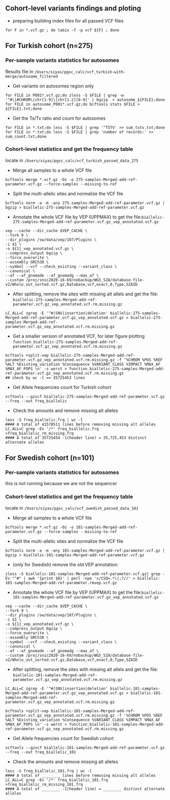 ## Cohort-level variants findings and ploting
- preparing building index files for all passed VCF files
```
for F in *.vcf.gz ; do tabix -f -p vcf ${F} ; done
```

## For Turkish cohort (n=275)

### **Per-sample** variants statistics for autosomes
Results file in ```/Users/xiyas/pgsc_calc/vcf_turkish-with-merge/autosome_filtered```

- Get variants on autosomes region only
```
for FILE in P001*.vcf.gz;do zless -S $FILE | grep -w '^#\|#CHROM\|chr[1-9]\|chr[1-2][0-9]' | bgzip  > autosome_${FILE};done
for FILE in autosome_P001*.vcf.gz;do bcftools stats $FILE > ${FILE}.txt;done
```
- Get the Ts/Tv ratio and count for autosomes
```
for FILE in *.txt;do less -S $FILE | grep '^TSTV' >> sum_tstv.txt;done
for FILE in *.txt;do less -S $FILE | grep 'number of records:' >> sum_count.txt;done
```

###  **Cohort-level** statistics and get the frequency table

locate in ```/Users/xiyas/pgsc_calc/vcf_turkish_passed_data_275```
- Merge all samples to a whole VCF file
```
bcftools merge *.vcf.gz -Oz -o 275-samples-Merged-add-ref-parameter.vcf.gz --force-samples --missing-to-ref
```
- Split the multi-allelic sites and normalize the VCF file
```
bcftools norm -a -m -any 275-samples-Merged-add-ref-parameter.vcf.gz | bgzip > biallelic-275-samples-Merged-add-ref-parameter.vcf.gz
```
- Annotate the whole VCF file by VEP (UPPMAX) to get the file:```biallelic-275-samples-Merged-add-ref-parameter.vcf.gz_vep_annotated.vcf.gz```
```
vep --cache --dir_cache $VEP_CACHE \
--fork 9 \
--dir_plugins /sw/data/vep/107/Plugins \
-i $1 \
-o ${1}_vep_annotated.vcf.gz \
--compress_output bgzip \
--force_overwrite \
--assembly GRCh38 \
--symbol --vcf --check_existing --variant_class \
--canonical \
--af --af_gnomade --af_gnomadg --max_af \
--custom /proj/snic2020-16-69/nobackup/WGS_SZA/database-file-v2/Whole_out_sorted.vcf.gz,Database,vcf,exact,0,Type,SZAID
```

- After splitting, remove the sites with missing alt allels and get the file:
```biallelic-275-samples-Merged-add-ref-parameter.vcf.gz_vep_annotated.vcf.rm.missing.gz```

```
LC_ALL=C zgrep -E '^#|SNV|insertion|deletion' biallelic-275-samples-Merged-add-ref-parameter.vcf.gz_vep_annotated.vcf.gz > biallelic-275-samples-Merged-add-ref-parameter.vcf.gz_vep_annotated.vcf.rm.missing.gz
```
- Get a smaller version of annotated VCF, for later figure plotting
```function_biallelic-275-samples-Merged-add-ref-parameter.vcf.gz_vep_annotated.vcf.rm.missing.gz```

```
bcftools +split-vep biallelic-275-samples-Merged-add-ref-parameter.vcf.gz_vep_annotated.vcf.rm.missing.gz -f '%CHROM %POS %REF %ALT %Existing_variation %Consequence %VARIANT_CLASS %IMPACT %MAX_AF %MAX_AF_POPS \n' -s worst > function_biallelic-275-samples-Merged-add-ref-parameter.vcf.gz_vep_annotated.vcf.rm.missing.gz
## check by wc -l == 35725453 lines
```

- Get Allele frequencies count for Turkish cohort
```
vcftools --gzvcf biallelic-275-samples-Merged-add-ref-parameter.vcf.gz --freq --out freq_biallelic
```
- Check the amounts and remove missing alt alleles
```
less -S freq_biallelic.frq | wc -l
#### A total of 41578511 lines before removing missing alt alleles
LC_ALL=C grep -Ev '/*' freq_biallelic.frq >freq_biallelic_rm_missing.frq
#### A total of 35725454 -1(header line) = 35,725,453 distinct alternate alleles
```

## For Swedish cohort (n=101)

### **Per-sample** variants statistics for autosomes 
this is not running because we are not the sequencer

### **Cohort-level** statistics and get the frequency table
locate in ```/Users/xiyas/pgsc_calc/vcf_swedish_passed_data_101```
- Merge all samples to a whole VCF file
```
bcftools merge *.vcf.gz -Oz -o 101-samples-Merged-add-ref-parameter.vcf.gz --force-samples --missing-to-ref
```
- Split the multi-allelic sites and normalize the VCF file
```
bcftools norm -a -m -any 101-samples-Merged-add-ref-parameter.vcf.gz | bgzip > biallelic-101-samples-Merged-add-ref-parameter.vcf.gz
```

- (only for Swedish) remove the old VEP annotation:
```
zless -S biallelic-101-samples-Merged-add-ref-parameter.vcf.gz| grep -Ev "^#" | awk '{print $8}' | perl -npe 's/CSQ=.*\|;?//' > biallelic-101-samples-Merged-add-ref-parameter.rmvep.vcf.gz
```

- Annotate the whole VCF file by VEP (UPPMAX) to get the file:```biallelic-101-samples-Merged-add-ref-parameter.vcf.gz_vep_annotated.vcf.gz```

```
vep --cache --dir_cache $VEP_CACHE \
--fork 9 \
--dir_plugins /sw/data/vep/107/Plugins \
-i $1 \
-o ${1}_vep_annotated.vcf.gz \
--compress_output bgzip \
--force_overwrite \
--assembly GRCh38 \
--symbol --vcf --check_existing --variant_class \
--canonical \
--af --af_gnomade --af_gnomadg --max_af \
--custom /proj/snic2020-16-69/nobackup/WGS_SZA/database-file-v2/Whole_out_sorted.vcf.gz,Database,vcf,exact,0,Type,SZAID
```

- After splitting, remove the sites with missing alt allels and get the file:
```biallelic-101-samples-Merged-add-ref-parameter.vcf.gz_vep_annotated.vcf.rm.missing.gz```

```
LC_ALL=C zgrep -E '^#|SNV|insertion|deletion' biallelic-101-samples-Merged-add-ref-parameter.vcf.gz_vep_annotated.vcf.gz > biallelic-101-samples-Merged-add-ref-parameter.vcf.gz_vep_annotated.vcf.rm.missing.gz
```

```
bcftools +split-vep biallelic-101-samples-Merged-add-ref-parameter.vcf.gz_vep_annotated.vcf.rm.missing.gz -f '%CHROM %POS %REF %ALT %Existing_variation %Consequence %VARIANT_CLASS %IMPACT %MAX_AF %MAX_AF_POPS \n' -s worst > function_biallelic-101-samples-Merged-add-ref-parameter.vcf.gz_vep_annotated.vcf.rm.missing.gz
```

- Get Allele frequencies count for Swedish cohort
```
vcftools --gzvcf biallelic-101-samples-Merged-add-ref-parameter.vcf.gz --freq --out freq_biallelic_101
```
- Check the amounts and remove missing alt alleles
```
less -S freq_biallelic_101.frq | wc -l
#### A total of ________ lines before removing missing alt alleles
LC_ALL=C grep -Ev '/*' freq_biallelic_101.frq >freq_biallelic_rm_missing_101.frq
#### A total of ________ -1(header line) = ________ distinct alternate alleles
```


